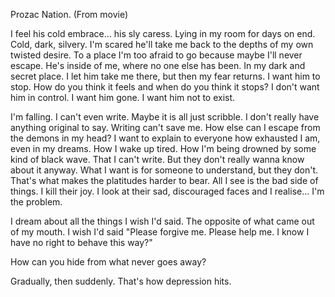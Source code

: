 Prozac Nation. (From movie)


I feel his cold embrace... his sly caress.
Lying in my room for days on end.
Cold, dark, silvery.
I'm scared he'll take me back to the depths of my own twisted desire.
To a place I'm too afraid to go because maybe I'll never escape.
He's inside of me, where no one else has been.
In my dark and secret place.
I let him take me there, but then my fear returns.
I want him to stop.
How do you think it feels and when do you think it stops?
I don't want him in control.
I want him gone.
I want him not to exist.


I'm falling.
I can't even write.
Maybe it is all just scribble.
I don't really have anything original to say.
Writing can't save me.
How else can I escape from the demons in my head?
I want to explain to everyone how exhausted I am, even in my dreams.
How I wake up tired.
How I'm being drowned by some kind of black wave.
That I can't write.
But they don't really wanna know about it anyway.
What I want is for someone to understand, but they don't.
That's what makes the platitudes harder to bear.
All I see is the bad side of things.
I kill their joy.
I look at their sad, discouraged faces and I realise...
I'm the problem.

I dream about all the things I wish I'd said.
The opposite of what came out of my mouth.
I wish I'd said
"Please forgive me. Please help me.
I know I have no right to behave this way?"

How can you hide from what never goes away?

Gradually, then suddenly. That's how depression hits.
